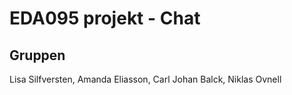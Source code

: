 # EDA095 projekt - Chat

## Gruppen
Lisa Silfversten, Amanda Eliasson, Carl Johan Balck, Niklas Ovnell

